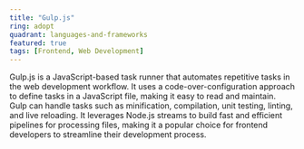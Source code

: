 ```yaml
---
title: "Gulp.js"
ring: adopt
quadrant: languages-and-frameworks
featured: true
tags: [Frontend, Web Development]
---
```


Gulp.js is a JavaScript-based task runner that automates repetitive tasks in the web development workflow. It uses a code-over-configuration approach to define tasks in a JavaScript file, making it easy to read and maintain. Gulp can handle tasks such as minification, compilation, unit testing, linting, and live reloading. It leverages Node.js streams to build fast and efficient pipelines for processing files, making it a popular choice for frontend developers to streamline their development process.
